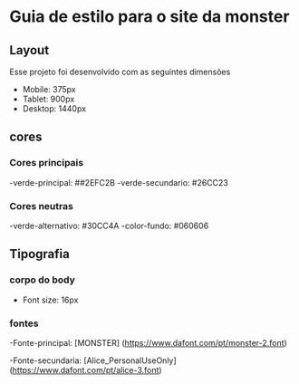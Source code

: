 # Guia de estilo para o site da monster

## Layout
Esse projeto foi desenvolvido com as seguintes dimensões

- Mobile: 375px
- Tablet: 900px
- Desktop: 1440px

## cores

### Cores principais
-verde-principal: ##2EFC2B
-verde-secundario: #26CC23

### Cores neutras
-verde-alternativo: #30CC4A
-color-fundo: #060606


## Tipografia


### corpo do body
- Font size: 16px

### fontes
-Fonte-principal: [MONSTER] (https://www.dafont.com/pt/monster-2.font)

-Fonte-secundaria: [Alice_PersonalUseOnly] (https://www.dafont.com/pt/alice-3.font)
